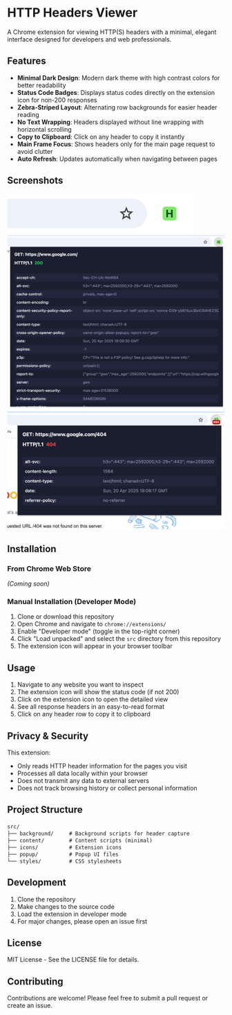 # HTTP Headers Viewer

A Chrome extension for viewing HTTP(S) headers with a minimal, elegant interface designed for developers and web professionals.

## Features

- **Minimal Dark Design**: Modern dark theme with high contrast colors for better readability
- **Status Code Badges**: Displays status codes directly on the extension icon for non-200 responses
- **Zebra-Striped Layout**: Alternating row backgrounds for easier header reading
- **No Text Wrapping**: Headers displayed without line wrapping with horizontal scrolling
- **Copy to Clipboard**: Click on any header to copy it instantly
- **Main Frame Focus**: Shows headers only for the main page request to avoid clutter
- **Auto Refresh**: Updates automatically when navigating between pages

## Screenshots

![Status Badge](screenshots/badge.png)
![Extension Popup](screenshots/popup.png)
![404 Error Page](screenshots/404.png)

## Installation

### From Chrome Web Store

_(Coming soon)_

### Manual Installation (Developer Mode)

1. Clone or download this repository
2. Open Chrome and navigate to `chrome://extensions/`
3. Enable "Developer mode" (toggle in the top-right corner)
4. Click "Load unpacked" and select the `src` directory from this repository
5. The extension icon will appear in your browser toolbar

## Usage

1. Navigate to any website you want to inspect
2. The extension icon will show the status code (if not 200)
3. Click on the extension icon to open the detailed view
4. See all response headers in an easy-to-read format
5. Click on any header row to copy it to clipboard

## Privacy & Security

This extension:

- Only reads HTTP header information for the pages you visit
- Processes all data locally within your browser
- Does not transmit any data to external servers
- Does not track browsing history or collect personal information

## Project Structure

```
src/
├── background/     # Background scripts for header capture
├── content/        # Content scripts (minimal)
├── icons/          # Extension icons
├── popup/          # Popup UI files
└── styles/         # CSS stylesheets
```

## Development

1. Clone the repository
2. Make changes to the source code
3. Load the extension in developer mode
4. For major changes, please open an issue first

## License

MIT License - See the LICENSE file for details.

## Contributing

Contributions are welcome! Please feel free to submit a pull request or create an issue.
